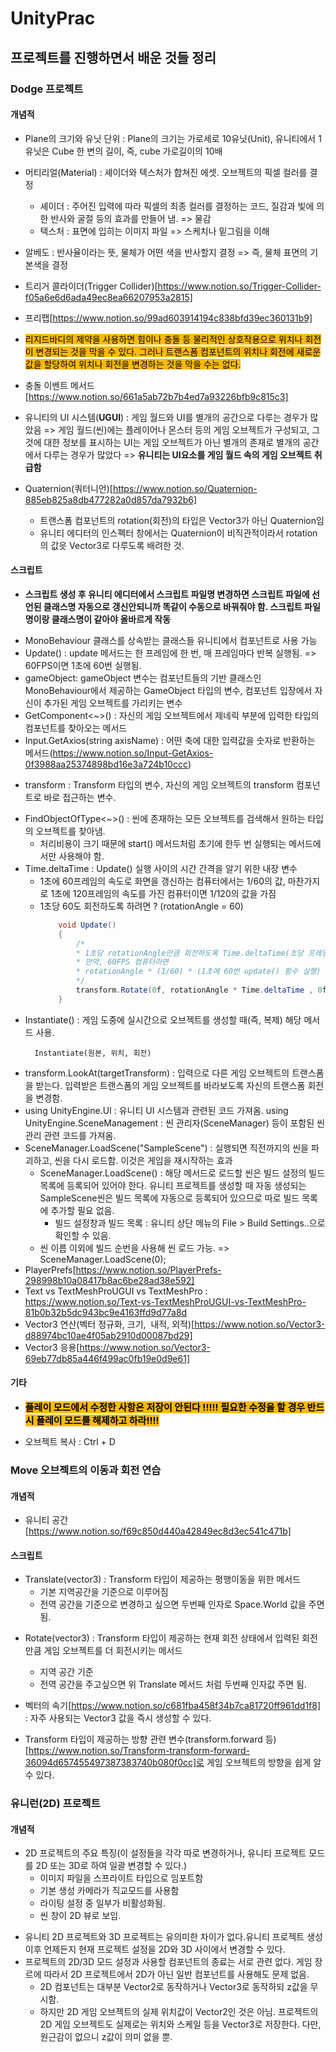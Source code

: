 # UnityPrac

## 프로젝트를 진행하면서 배운 것들 정리

### Dodge 프로젝트

#### 개념적

- Plane의 크기와 유닛 단위 : Plane의 크기는 가로세로 10유닛(Unit), 유니티에서 1유닛은 Cube 한 변의 길이, 즉, cube 가로길이의 10배

* 머티리얼(Material) : 셰이더와 텍스처가 합쳐진 에셋. 오브젝트의 픽셀 컬러를 결정

  - 셰이더 : 주어진 입력에 따라 픽셀의 최종 컬러를 결정하는 코드, 질감과 빛에 의한 반사와 굴절 등의 효과를 만들어 냄. => 물감
  - 텍스처 : 표면에 입히는 이미지 파일 => 스케치나 밑그림을 이해

* 알베도 : 반사율이라는 뜻, 물체가 어떤 색을 반사할지 결정 => 즉, 물체 표면의 기본색을 결정
* 트리거 콜라이더(Trigger Collider)[https://www.notion.so/Trigger-Collider-f05a6e6d6ada49ec8ea66207953a2815]
* 프리팹[https://www.notion.so/99ad603914194c838bfd39ec360131b9]

* <span style='background-color: #fcba03; color: black;'>리지드바디의 제약을 사용하면 힘이나 충돌 등 물리적인 상호작용으로 위치나 회전이 변경되는 것을 막을 수 있다. 그러나 트랜스폼 컴포넌트의 위치나 회전에 새로운 값을 할당하여 위치나 회전을 변경하는 것을 막을 수는 없다.</span>
* 충돌 이벤트 메서드[https://www.notion.so/661a5ab72b7b4ed7a93226bfb9c815c3]
* 유니티의 UI 시스템(**UGUI**) : 게임 월드와 UI를 별개의 공간으로 다루는 경우가 많았음 => 게임 월드(씬)에는 플레이어나 몬스터 등의 게임 오브젝트가 구성되고, 그것에 대한 정보를 표시하는 UI는 게임 오브젝트가 아닌 별개의 존재로 별개의 공간에서 다루는 경우가 많았다 => **유니티는 UI요소를 게임 월드 속의 게임 오브젝트 취급함**
* Quaternion(쿼터니언)[https://www.notion.so/Quaternion-885eb825a8db477282a0d857da7932b6]
  - 트랜스폼 컴포넌트의 rotation(회전)의 타입은 Vector3가 아닌 Quaternion임
  * 유니티 에디터의 인스펙터 창에서는 Quaternion이 비직관적이라서 rotation의 값읏 Vector3로 다루도록 배려한 것.

#### 스크립트

- **스크립트 생성 후 유니티 에디터에서 스크립트 파일명 변경하면 스크립트 파일에 선언된 클래스명 자동으로 갱신안되니까 똑같이 수동으로 바꿔줘야 함. 스크립트 파일명이랑 클래스명이 같아야 올바르게 작동**

* MonoBehaviour 클래스를 상속받는 클래스들 유니티에서 컴포넌트로 사용 가능
* Update() : update 메서드는 한 프레임에 한 번, 매 프레임마다 반복 실행됨. => 60FPS이면 1초에 60번 실행됨.
* gameObject: gameObject 변수는 컴포넌트들의 기반 클래스인 MonoBehaviour에서 제공하는 GameObject 타입의 변수, 컴포넌트 입장에서 자신이 추가된 게임 오브젝트를 가리키는 변수
* GetComponent<~>() : 자신의 게임 오브젝트에서 제네릭 부분에 입력한 타입의 컴포넌트를 찾아오는 메서드
* Input.GetAxios(string axisName) : 어떤 축에 대한 입력값을 숫자로 반환하는 메서드(https://www.notion.so/Input-GetAxios-0f3988aa25374898bd16e3a724b10ccc)

- transform : Transform 타입의 변수, 자신의 게임 오브젝트의 transform 컴포넌트로 바로 접근하는 변수.

* FindObjectOfType<~>() : 씬에 존재하는 모든 오브젝트를 검색해서 원하는 타입의 오브젝트를 찾아냄.
  - 처리비용이 크기 때문에 start() 메서드처럼 초기에 한두 번 실행되는 메서드에서만 사용해야 함.
* Time.deltaTime : Update() 실행 사이의 시간 간격을 알기 위한 내장 변수
  - 1초에 60프레임의 속도로 화면을 갱신하는 컴퓨터에서는 1/60의 값, 마찬가지로 1초에 120프레임의 속도를 가진 컴퓨터이면 1/120의 값을 가짐
  * 1초당 60도 회전하도록 하려면 ? (rotationAngle = 60)
    ```C#
        void Update()
        {
            /*
            * 1초당 rotationAngle만큼 회전하도록 Time.deltaTime(초당 프레임에 역수를 취한 값)을 곱해준다.
            * 만약, 60FPS 컴퓨터라면
            * rotationAngle * (1/60) * (1초에 60번 update() 함수 실행)  = 총 60도 회전
            */
            transform.Rotate(0f, rotationAngle * Time.deltaTime , 0f);
        }
    ```
* Instantiate() : 게임 도중에 실시간으로 오브젝트를 생성할 때(즉, 복제) 해당 메서드 사용.
  ```
    Instantiate(원본, 위치, 회전)
  ```
* transform.LookAt(targetTransform) : 입력으로 다른 게임 오브젝트의 트랜스폼을 받는다. 입력받은 트랜스폼의 게임 오브젝트를 바라보도록 자신의 트랜스폼 회전을 변경함.
* using UnityEngine.UI : 유니티 UI 시스템과 관련된 코드 가져옴.
  using UnityEngine.SceneManagement : 씬 관리자(SceneManager) 등이 포함된 씬 관리 관련 코드를 가져옴.
* SceneManager.LoadScene("SampleScene") : 실행되면 직전까지의 씬을 파괴하고, 씬을 다시 로드함. 이것은 게임을 재시작하는 효과
  - SceneManager.LoadScene() : 해당 메서드로 로드할 씬은 빌드 설정의 빌드 목록에 등록되어 있어야 한다. 유니티 프로젝트를 생성할 때 자동 생성되는 SampleScene씬은 빌드 목록에 자동으로 등록되어 있으므로 따로 빌드 목록에 추가할 필요 없음.
    - 빌드 설정창과 빌드 목록 : 유니티 상단 메뉴의 File > Build Settings..으로 확인할 수 있음.
  * 씬 이름 이외에 빌드 순번을 사용해 씬 로드 가능. => SceneManager.LoadScene(0);
* PlayerPrefs[https://www.notion.so/PlayerPrefs-298998b10a08417b8ac6be28ad38e592]
* Text vs TextMeshProUGUI vs TextMeshPro : https://www.notion.so/Text-vs-TextMeshProUGUI-vs-TextMeshPro-81b0b32b5dc943bc9e4163ffd9d77a8d
* Vector3 연산(벡터 정규화, 크기,  내적, 외적)[https://www.notion.so/Vector3-d88974bc10ae4f05ab2910d00087bd29]
* Vector3 응용[https://www.notion.so/Vector3-69eb77db85a446f499ac0fb19e0d9e61]

#### 기타

- **<span style='background-color: #fcba03; color: black; font-size: 15px;'>플레이 모드에서 수정한 사항은 저장이 안된다 !!!!! 필요한 수정을 할 경우 반드시 플레이 모드를 해제하고 하라!!!!</span>**

* 오브젝트 복사 : Ctrl + D

### Move 오브젝트의 이동과 회전 연습

#### 개념적

- 유니티 공간[https://www.notion.so/f69c850d440a42849ec8d3ec541c471b]

#### 스크립트

- Translate(vector3) : Transform 타입이 제공하는 평행이동을 위한 메서드
  - 기본 지역공간을 기준으로 이루어짐
  - 전역 공간을 기준으로 변경하고 싶으면 두번째 인자로 Space.World 값을 주면 됨.

* Rotate(vector3) : Transform 타입이 제공하는 현재 회전 상태에서 입력된 회전만큼 게임 오브젝트를 더 회전시키는 메서드

  - 지역 공간 기준
  - 전역 공간을 주고싶으면 위 Translate 메서드 처럼 두번째 인자값 주면 됨.

* 벡터의 속기[https://www.notion.so/c681fba458f34b7ca81720ff961dd1f8] : 자주 사용되는 Vector3 값을 즉시 생성할 수 있다.
* Transform 타입이 제공하는 방향 관련 변수(transform.forward 등)[https://www.notion.so/Transform-transform-forward-36094d657455497387383740b080f0cc]로 게임 오브젝트의 방향을 쉽게 알 수 있다.

### 유니런(2D) 프로젝트

#### 개념적

- 2D 프로젝트의 주요 특징(이 설정들을 각각 따로 변경하거나, 유니티 프로젝트 모드를 2D 또는 3D로 하여 일괄 변경할 수 있다.)
  - 이미지 파일을 스프라이트 타입으로 임포트함
  - 기본 생성 카메라가 직교모드를 사용함
  - 라이팅 설정 중 일부가 비활성화됨.
  - 씬 창이 2D 뷰로 보임.

* 유니티 2D 프로젝트와 3D 프로젝트는 유의미한 차이가 없다.유니티 프로젝트 생성 이후 언제든지 현재 프로젝트 설정을 2D와 3D 사이에서 변경할 수 있다.
* 프로젝트의 2D/3D 모드 설정과 사용할 컴포넌트의 종료는 서로 관련 없다. 게임 장르에 따라서 2D 프로젝트에서 2D가 아닌 일반 컴포넌트를 사용해도 문제 없음.
  - 2D 컴포넌트는 대부분 Vector2로 동작하거나 Vector3로 동작하되 z값을 무시함.
  - 하지만 2D 게임 오브젝트의 실제 위치값이 Vector2인 것은 아님. 프로젝트의 2D 게임 오브젝트도 실제로는 위치와 스케일 등을 Vector3로 저장한다. 다만, 원근감이 없으니 z값이 의미 없을 뿐.
